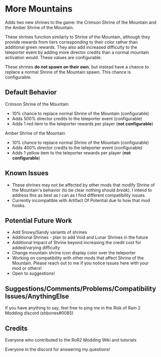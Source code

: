 # More Mountains
Adds two new shrines to the game: the Crimson Shrine of the Mountain and the Amber Shrine of the Mountain.

These shrines function similarly to Shrine of the Mountain, although they provide rewards from tiers corresponding to their color rather than additional green rewards. They also add increased difficulty to the teleporter event by adding more director credits than a normal mountain activation would. These values are configurable.

These shrines **do not spawn on their own**, but instead have a chance to replace a normal Shrine of the Mountain spawn. This chance is configurable.

## Default Behavior
Crimson Shrine of the Mountain
* 10% chance to replace normal Shrine of the Mountain (configurable)
* Adds 500% director credits to the teleporter event (configurable)
* Adds 1 red item to the teleporter rewards per player (**not configurable**)

Amber Shrine of the Mountain
* 10% chance to replace normal Shrine of the Mountain (configurable)
* Adds 400% director credits to the teleporter event (configurable)
* Adds 1 yellow item to the teleporter rewards per player (**not configurable**)

## Known Issues
* These shrines may not be affected by other mods that modify Shrine of the Mountain's behavior (to be clear nothing should *break*). I intend to address this as best as I can as I find different compatibility issues.
* Currently incompatible with Artifact Of Potential due to how that mod hooks.

## Potential Future Work
* Add Snowy/Sandy variants of shrines
* Additional Shrines - plan to add Void and Lunar Shrines in the future
* Additional Impact of Shrine beyond increasing the credit cost for added/varying difficulty
* Change mountain shrine icon display color over the teleporter
* Working on compatibility with other mods that affect Shrine of the Mountain. Please reach out to me if you notice issues here with your mod or others!
* Open to suggestions!

## Suggestions/Comments/Problems/CompatibilityIssues/AnythingElse
If you have anything to say, feel free to ping me in the Risk of Rain 2 Modding discord (shbones#0085)

## Credits
Everyone who contributed to the RoR2 Modding Wiki and tutorials

Everyone in the discord for answering my questions!
